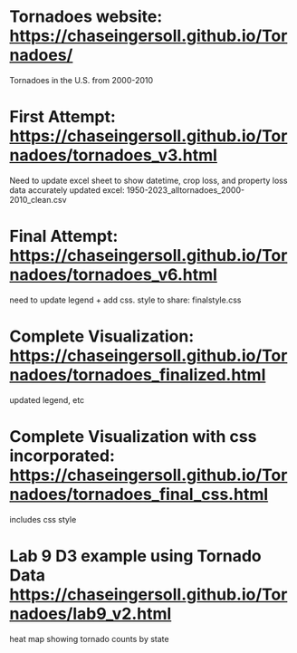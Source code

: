 # Tornadoes website: https://chaseingersoll.github.io/Tornadoes/
Tornadoes in the U.S. from 2000-2010
# First Attempt: https://chaseingersoll.github.io/Tornadoes/tornadoes_v3.html
Need to update excel sheet to show datetime, crop loss, and property loss data accurately
updated excel: 1950-2023_alltornadoes_2000-2010_clean.csv
# Final Attempt: https://chaseingersoll.github.io/Tornadoes/tornadoes_v6.html
need to update legend + add css. 
style to share: finalstyle.css
# Complete Visualization: https://chaseingersoll.github.io/Tornadoes/tornadoes_finalized.html
updated legend, etc
# Complete Visualization with css incorporated: https://chaseingersoll.github.io/Tornadoes/tornadoes_final_css.html
includes css style
# Lab 9 D3 example using Tornado Data https://chaseingersoll.github.io/Tornadoes/lab9_v2.html
heat map showing tornado counts by state 
